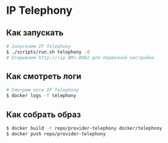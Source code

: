 # IP Telephony

## Как запускать
```sh
# Запускаем IP Telephony
$ ./scripts/run.sh telephony -d
# Открываем http://<ip ВМ>:8082 для первичной настройки
```

## Как смотреть логи
```sh
# Смотрим логи IP Telephony
$ docker logs -f telephony
```

## Как собрать образ
```sh
$ docker build -t repo/provider-telephony docker/telephony
$ docker push repo/provider-telephony
```
